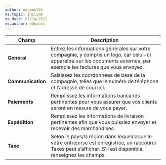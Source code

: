 ```yaml
---
author: edupont04
ms.topic: include
ms.date: 03/14/2022
ms.author: edupont
---
```

|Champ|Description|  
|-------------|---------------------------------------|  
|**Général**|Entrez les informations générales sur votre compagnie, y compris un logo, car celui-ci apparaîtra sur les documents externes, par exemple les factures que vous envoyez. |  
|**Communication**|Saisissez les coordonnées de base de la compagnie, telles que le numéro de téléphone et l’adresse de courriel.|  
|**Paiements**| Remplissez les informations bancaires pertinentes pour vous assurer que vos clients seront en mesure de vous payer.|  
|**Expédition**|Remplissez les informations de livraison pertinentes afin que vous puissiez envoyer et recevoir des marchandises.|  
|**Taxe**|Selon le pays/la région dans lequel/laquelle votre entreprise est enregistrée, un raccourci Taxes peut s’afficher. S’il est disponible, renseignez les champs.|  
